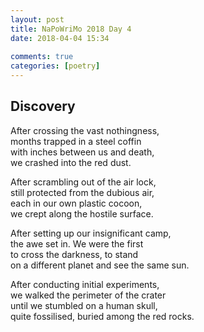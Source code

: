```yaml
---  
layout: post  
title: NaPoWriMo 2018 Day 4  
date: 2018-04-04 15:34  
  
comments: true  
categories: [poetry]
---  
```

## Discovery  

After crossing the vast nothingness,  
months trapped in a steel coffin  
with inches between us and death,  
we crashed into the red dust.  

After scrambling out of the air lock,  
still protected from the dubious air,  
each in our own plastic cocoon,  
we crept along the hostile surface.  

After setting up our insignificant camp,  
the awe set in. We were the first  
to cross the darkness, to stand  
on a different planet and see the same sun.  

After conducting initial experiments,  
we walked the perimeter of the crater  
until we stumbled on a human skull,  
quite fossilised, buried among the red rocks.  
